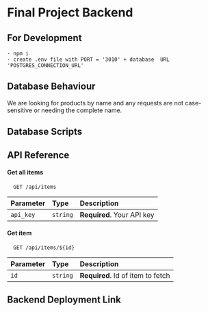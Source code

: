 
# Final Project Backend

## For Development

    - npm i
    - create .env file with PORT = '3010' + database  URL 'POSTGRES_CONNECTION_URL'

  ## Database Behaviour

  We are looking for products by name and any requests are not case-sensitive or needing the complete name.  

  ## Database Scripts

  
## API Reference

#### Get all items

```http
  GET /api/items
```

| Parameter | Type     | Description                |
| :-------- | :------- | :------------------------- |
| `api_key` | `string` | **Required**. Your API key |

#### Get item

```http
  GET /api/items/${id}
```

| Parameter | Type     | Description                       |
| :-------- | :------- | :-------------------------------- |
| `id`      | `string` | **Required**. Id of item to fetch |



  ## Backend Deployment Link

